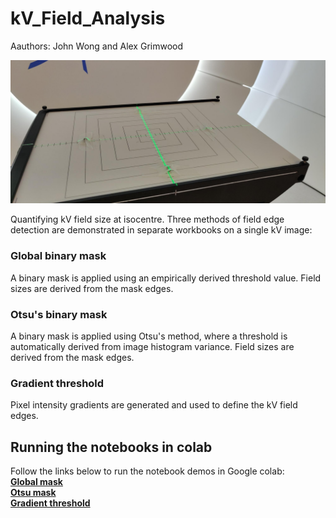 # kV_Field_Analysis
Aauthors: John Wong and Alex Grimwood

![Logos 4000 with BBs](IMG_20220811_125237.jpg)

Quantifying kV field size at isocentre. Three methods of field edge detection are demonstrated in separate workbooks on a single kV image:  

### Global binary mask 
A binary mask is applied using an empirically derived threshold value. Field sizes are derived from the mask edges.  
  
### Otsu's binary mask
A binary mask is applied using Otsu's method, where a threshold is automatically derived from image histogram variance. Field sizes are derived from the mask edges.  
  
### Gradient threshold
Pixel intensity gradients are generated and used to define the kV field edges.  
  
## Running the notebooks in colab  
Follow the links below to run the notebook demos in Google colab:   
**[Global mask ](https://colab.research.google.com/github/UCLHp/kV_Field_Analysis/blob/demo/kV_Field_Size_Threshold_Method.ipynb)**  
**[Otsu mask](https://colab.research.google.com/github/UCLHp/kV_Field_Analysis/blob/demo/kV_Field_Size_Otsu_Method.ipynb)**  
**[Gradient threshold](https://colab.research.google.com/github/UCLHp/kV_Field_Analysis/blob/demo/kV_Field_Size_Gradient_Method.ipynb)**  
  
